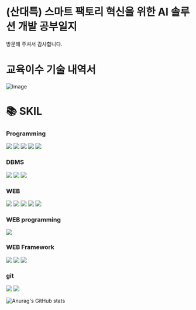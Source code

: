 # (산대특) 스마트 팩토리 혁신을 위한 AI 솔루션 개발 공부일지

방문해 주셔서 감사합니다.

# 교육이수 기술 내역서
![Image](https://github.com/user-attachments/assets/ca5f2efb-fa82-4490-b0a2-3af832f27f25)


# 📚 SKIL
 ### Programming
<div>
  <img src="https://img.shields.io/badge/java-007396?style=for-the-badge&logo=eclipse&logoColor=white">
  <img src="https://img.shields.io/badge/python-3776AB?style=for-the-badge&logo=python&logoColor=white"> 
  <img src="https://img.shields.io/badge/tensorflow-55ff55?style=for-the-badge&logo=fastapi&logoColor=white">
  <img src="https://img.shields.io/badge/sklearn-55ff55?style=for-the-badge&logo=fastapi&logoColor=white">
  <img src="https://img.shields.io/badge/fastapi-FF0000?style=for-the-badge&logo=fastapi&logoColor=white">
</div>

 ### DBMS 
<div>
  <img src="https://img.shields.io/badge/oracle-F80000?style=for-the-badge&logo=oracle&logoColor=white">
  <img src="https://img.shields.io/badge/mysql-4479A1?style=for-the-badge&logo=mysql&logoColor=white">
  <img src="https://img.shields.io/badge/sqlite-447900?style=for-the-badge&logo=sqlite&logoColor=white">
</div>

 ### WEB
 <div>
  <img src="https://img.shields.io/badge/html-E34F26?style=for-the-badge&logo=html5&logoColor=white">
  <img src="https://img.shields.io/badge/css-1572B6?style=for-the-badge&logo=css3&logoColor=white">
  <img src="https://img.shields.io/badge/bootstrap-7952B3?style=for-the-badge&logo=bootstrap&logoColor=white">
  <img src="https://img.shields.io/badge/javascript-F7DF1E?style=for-the-badge&logo=javascript&logoColor=black">
  <img src="https://img.shields.io/badge/jquery-0769AD?style=for-the-badge&logo=jquery&logoColor=white">
</div>

 ### WEB programming
<div> 
  <img src="https://img.shields.io/badge/JSP-db46ca?style=for-the-badge&logo=eclipse&logoColor=white">
</div>

 ### WEB Framework
<div>
  <img src="https://img.shields.io/badge/fastapi-FF0000?style=for-the-badge&logo=fastapi&logoColor=white">
  <img src="https://img.shields.io/badge/flask-000000?style=for-the-badge&logo=flask&logoColor=white">
  <img src="https://img.shields.io/badge/django-FCC624?style=for-the-badge&logo=django&logoColor=black"> 
</div>

 ### git
 <div>
  <img src="https://img.shields.io/badge/github-181717?style=for-the-badge&logo=github&logoColor=white">
  <img src="https://img.shields.io/badge/git-F05032?style=for-the-badge&logo=git&logoColor=white">
 </div>

![Anurag's GitHub stats](https://github-readme-stats.vercel.app/api?username=yisy0703&show_icons=true&theme=radical)